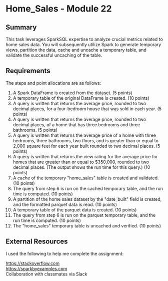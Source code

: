 # Home_Sales - Module 22

## Summary

This task leverages SparkSQL expertise to analyze crucial metrics related to home sales data. You will subsequently utilize Spark to generate temporary views, partition the data, cache and uncache a temporary table, and validate the successful uncaching of the table.

## Requirements

The steps and point allocations are as follows:

 1. A Spark DataFrame is created from the dataset. (5 points)
 2. A temporary table of the original DataFrame is created. (10 points)
 3. A query is written that returns the average price, rounded to two decimal places, for a four-bedroom house that was sold in each year. (5 points)
 4. A query is written that returns the average price, rounded to two decimal places, of a home that has three bedrooms and three bathrooms. (5 points)
 5. A query is written that returns the average price of a home with three bedrooms, three bathrooms, two floors, and is greater than or equal to 2,000 square feet for each year built rounded to two decimal places. (5 points)
 6. A query is written that returns the view rating for the average price for homes that are greater than or equal to $350,000, rounded to two decimal places. (The output shows the run time for this query.) (10 points)
 7. A cache of the temporary "home_sales" table is created and validated. (10 points)
 8. The query from step 6 is run on the cached temporary table, and the run time is computed. (10 points)
 9. A partition of the home sales dataset by the "date_built" field is created, and the formatted parquet data is read. (10 points)
10. A temporary table of the parquet data is created. (10 points)
11. The query from step 6 is run on the parquet temporary table, and the run time is computed. (10 points)
12. The "home_sales" temporary table is uncached and verified. (10 points)

## External Resources

I used the following to help me complete the assignment:

https://stackoverflow.com <br>
https://sparkbyexamples.com <br>
Collaboration with classmates via Slack

